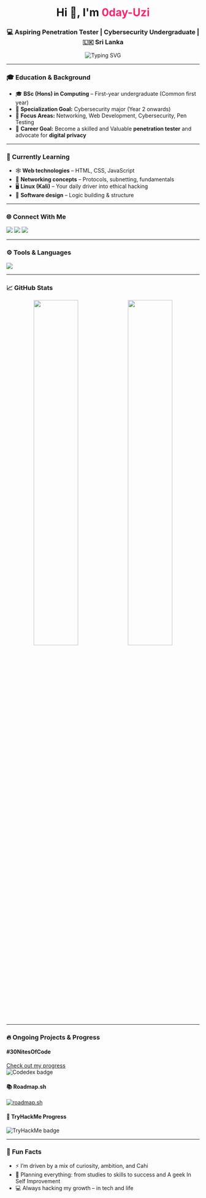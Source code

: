 <h1 align="center">Hi 👋, I'm <span style="color:#f92672;">0day-Uzi</span></h1>
<h3 align="center">💻 Aspiring Penetration Tester | Cybersecurity Undergraduate | 🇱🇰 Sri Lanka</h3>

<div align="center">
  <img src="https://readme-typing-svg.demolab.com?font=Fira+Code&size=22&pause=1000&color=00F7FF&center=true&vCenter=true&width=500&lines=Focused+on+Cybersecurity+and+Privacy;Always+learning%2C+always+improving;Building+a+future+in+Pen+Testing..." alt="Typing SVG" />
</div>

---

### 🎓 Education & Background
- 🎓 **BSc (Hons) in Computing** – First-year undergraduate (Common first year)
- 💼 **Specialization Goal:** Cybersecurity major (Year 2 onwards)
- 📍 **Focus Areas:** Networking, Web Development, Cybersecurity, Pen Testing 
- 🎯 **Career Goal:** Become a skilled and Valuable **penetration tester** and advocate for **digital privacy**

---

### 🔧 Currently Learning
- 🕸️ **Web technologies** – HTML, CSS, JavaScript
- 🧠 **Networking concepts** – Protocols, subnetting, fundamentals
- 🖥️ **Linux (Kali)** – Your daily driver into ethical hacking
- 🧩 **Software design** – Logic building & structure

---

### 🌐 Connect With Me
<p align="left">
  <a href="https://linkedin.com/in/uzman-badurdeen" target="_blank"><img src="https://img.shields.io/badge/LinkedIn-blue?logo=linkedin&style=for-the-badge" /></a>
  <a href="https://www.hackerrank.com/uzmanbad" target="_blank"><img src="https://img.shields.io/badge/HackerRank-2EC866?logo=HackerRank&style=for-the-badge" /></a>
  <a href="https://www.leetcode.com/babycoder_28" target="_blank"><img src="https://img.shields.io/badge/LeetCode-yellow?logo=leetcode&style=for-the-badge" /></a>
</p>

---

### ⚙️ Tools & Languages
<p align="left">
  <img src="https://skillicons.dev/icons?i=html,css,js,python,linux,github,vscode,bash" />
</p>

---

### 📈 GitHub Stats
<p align="center">
  <img src="https://github-readme-stats.vercel.app/api?username=0day-uzi&show_icons=true&theme=tokyonight" width="48%" />
  <img src="https://github-readme-stats.vercel.app/api/top-langs/?username=0day-uzi&layout=compact&theme=tokyonight" width="48%" />
</p>

---

### 🔥 Ongoing Projects & Progress

#### #30NitesOfCode
[Check out my progress](https://www.codedex.io/@Uziiii/30-nites-of-code)  
<img src="https://www.codedex.io/api/petStatus?user=Uziiii" alt="Codedex badge" />

#### 📚 Roadmap.sh
[![roadmap.sh](https://roadmap.sh/card/wide/6789f81498c00f7117b260fb?variant=dark)](https://roadmap.sh)

#### 🧠 TryHackMe Progress
<img src="https://tryhackme-badges.s3.amazonaws.com/AbitLost.png" alt="TryHackMe badge" />

---

### 🧠 Fun Facts
- ⚡ I’m driven by a mix of curiosity, ambition, and Cahi
- 🧭 Planning everything: from studies to skills to success and A geek In Self Improvement
- 💻 Always hacking my growth – in tech and life
